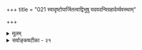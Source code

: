 +++
title = "021 स्वादृष्टोपार्जितत्वाद्विभुषु यदवदन्विग्रहादेर्व्यवस्थाम्"

+++
<details><summary>मूलम्</summary>

स्वादृष्टोपार्जितत्वाद्विभुषु यदवदन्विग्रहादेर्व्यवस्थां तच्चैवं निर्निमित्तं तत इह न कथं सर्वतस्सर्वभोगः ।  
आराध्ये विश्वसाक्षिण्यनुगुणफलदे त्वस्ति राजादिनीतिस्तत्साम्ये भोगसाम्यं न हि भवति यथाकर्म भोगप्रदानात् ॥ २१ ॥
</details>

<details><summary>सर्वाङ्कषटीका - २१</summary>

जीवविभुत्ववादेऽनुपपत्तिं प्रदर्शयति – स्वादृष्टेत्यादिना । **विभुषु** = जीवेषु विभुषु सत्सु **स्वादृष्टोपार्जितत्वात्** = तत्तज्जीवादृष्टसंपादितत्वात् **विग्रहादेः** = शरीरादेः, आदिना इन्द्रियादिग्रहणम्, 

[[201]] 

आराध्ये विश्वसाक्षिण्यनुगुणफलदे त्वस्ति राजादिनीतिः 

तत्साम्ये भोगसाम्यं न हि भवति यथाकर्म भोगप्रदानात् ॥21॥ 

 

**व्यवस्थाम्** = प्रतिनियतताम् अवदन् **यत्** = अवदन्निति यत्, तच्च तदपि एवम् उक्तप्रकारेण आत्मनो विभुत्वेऽपि, अदृष्टस्य शरीरबहिर्देशावच्छेदेन कार्यकारित्वे **निर्निमित्तम्** = युक्तिरहितम्, असमर्थनीयम् । **ततः** =तस्मात्कारणात् **इह** =अस्मिन् लोके **सर्वतः** = सर्वदेशावच्छेदेन **सर्वभोगः** = सर्वेषां सर्वसुखदुःखाद्यनुभवप्रसङ्गः कथम् न भवेत् **?** = भवेदेव ॥ 

अयमाशयः - जीवानां विभुत्वे सर्वेषां जीवानां सर्वत्र वर्तमानत्वेन सर्वशरीरसंबन्धः सर्वेषामवर्जनीयः । एवंसति सर्वशरीरावच्छेदेन जायमानानां सुखदुःखादीनां सर्वैरप्यनुभवप्रसङ्गः - इत्यापादने – तस्यैवं समाधानं वदन्ति । शरीररचनाया मूलं तत्तत्पुण्यपापादिकम् । यस्य जीवस्य पुण्येन पापेन वा यच्छरीरं निष्पन्नम्, तच्छरीरावच्छेदेन जायमानं सुखदुःखादिकं तेनैवानुभूयेत, न त्वन्येन; तच्छरीरस्यान्यकर्मणा अनिष्पन्नत्वादिति । परन्तु, अदृष्टस्य तत्तच्छरीरावच्छेदेनैव कार्यकारित्वे सत्येव इयं व्यवस्था वर्णयितुं शक्या । यदि च पूर्वोक्तरीत्या देशान्तरादावपि अदृष्टं कार्यकारि स्यात्, इतरशरीरावच्छेदेनापि सुखाद्यनुभवजनकं स्यात् । न चेतरशरीरस्य एतदीयादृष्टनिर्मितत्वाभावेन तदवच्छेदेन न सुखाद्यनुभवसंभव इति वाच्यम्; अदृष्टस्याचेतनत्वेन, स्वपरविभागज्ञानाभावेन, वह्न्यादिकं यथा येनोत्पादितमपि तद्धस्तमपि दहति, तथैवाविशेषेण सर्वान् प्रत्यपि कार्यकारित्वमवर्जनीयम् । न चादृष्टस्याचेतनत्वेऽपि कार्यकारणभावस्य सर्वत्र प्रतिनियतत्वं दृश्यते । यथा एतत्पटहेतुभिः तन्तुभिः एतत्पट एव जायेत, न त्वन्यः पटः । एवमत्रापि एतदीयादृष्टकारितं शरीरमेव एतदीयसुखदुःखादिहेतुः स्यादिति वाच्यम्; देशान्तरे शत्रु मित्रादिनिर्माणस्य एतदीयादृष्टजनितत्वाङ्गीकारात्, अन्ततः तच्छत्रुमित्रादिशरीरं प्रति एतदीयादृष्टस्यापि कारणत्वेन, तदवच्छेदेन सुखादीनामनुभवस्य वारयितुमशक्यत्वात् । अतः आत्मनो विभुत्वे भोगसाङ्कर्यप्रसङ्गः । अतः आत्मानः न विभवः ॥ 

ननु श्रीभाष्यकारैरेव शास्त्रयोनित्वाधिकरणे, एकस्य जीवस्य शरीरं न केवलं तदीयादृष्टनिर्मितम्, तदीयभार्यापुत्रादीनामपि तज्जीवनाधीनसुखदुःखादिमत्त्वात्, परस्परमेषां सर्वेषामप्यदृष्टं परस्परसहकारि भवतीत्यभिहितम् । दैवज्ञा अपि भार्याया माङ्गल्ययोगादिकम्, पुत्रस्य कर्मदशादियोगं च परीक्ष्यैव तद्यजमानस्य आयुरादिकं निश्चिन्वन्ति । एवञ्च सिद्धान्तेऽपि अन्यदीयमदृष्टम्, अन्यस्य शरीररचनादौ निमित्तं भवतीत्यङ्गीकारात्, सर्वेषां सर्वभोगप्रसङ्गोऽनिवार्य एवेत्यत्राह - आराध्य इत्यादि । **आराध्ये** = सर्वैरपि कर्मभिः आराध्यमाने **विश्वसाक्षिणि** = जगत्सर्वमपि साक्षाद्द्रष्टरि, **अनुगुणफलदे** = तत्तत्कर्मानुगुणफलदातरि सति, ‘परमात्मनि ' इति विशेष्यमध्याहार्यम् । परमात्मनि उक्तविशेषणविशिष्टे सति इत्यन्वयः । अथवा 'विश्वसाक्षिणि' इति विशेष्यम् । परमात्मनि तादृशे वर्तमाने, राजादिनीति : राज्ञां नीतिः **अस्ति** = प्रत्यक्षदृष्टास्ति । 'आदि' पदेन 'राजा वा राजमात्रो वा' इत्यादिदिशा तत्तुल्याः गृह्यन्ते ॥ 

H 

'अहं हि सर्वयज्ञानां भोक्ता च प्रभुरेव च । न तु मामभिजानन्ति तत्त्वेनातञ्चयवन्ति ते ॥ ' ( गी. 9-24) 

 

[[202]] 

'भोक्तारं यज्ञतपसां सर्वलोकमहेश्वरम् । सुहृदं सर्वभूतानां ज्ञात्वा मां शान्तिमृच्छति ॥' (गी. 5-29) 

इत्यादिना सर्वाण्यपि सत्कर्माणि तत्तद्देवताद्वारा परमात्मप्रीतिकारणानि । तैः प्रीतः परमात्मैव फलमपि ददाति । एवं दुष्कर्माणि परमात्मनो निग्रहकराणि इति च प्रसिद्धम् । 'फलमत उपपत्तेः' (ब्र.सू. 3- 2-36) इति सूत्रकारेणापि न्यायपूर्वकं परमात्मन एव सर्वकर्मफलप्रदत्वं सिद्धान्तितम् । ‘कर्माध्यक्षः सर्वभूताधिवासः साक्षी' (श्वे. 6-11 ) इति श्रुतिरपि । अतः एकस्य शरीरस्य अनेकजीवादृष्टारब्धत्वेऽपि परमात्मन एव सर्वव्यवस्थापकत्वात्, सर्वज्ञत्वाच न काचिदनुपपत्तिः । तन्मते अदृष्टस्य जडत्वात् न तेन व्यवस्थासिद्धिः । न चेश्वरस्यादृष्टाधिष्ठातृत्वाङ्गीकारात्तन्मतेऽपि न दोष इति वाच्यम्; एवं यद्युपपत्तिः, तर्हि मास्तु जीवानां विभुत्वमित्यादिकमनुपदमेवोक्तम् ॥ जीवकृतकर्मणां परमात्मनश्च कस्संबन्धः ? इति शङ्कापरिहाराय 'आराध्ये' इत्युक्तिः । सर्वकर्मसमाराध्यः खलु परमात्मा । अतः जीवकृतैः पुण्यकर्मभिः भगवतः प्रीतिः, पापकर्मभिः कोपश्च भवेदेव । ईश्वरस्य तद्ज्ञानं कथं भवेत् ? इत्यत्र 'विश्वसाक्षिणि' इति । तस्य पक्षपाताभावप्रदर्शनार्थम् – 'अनुगुणफलदे' इति । अस्तीत्यादि । लौकिका राजानोऽपि तत्तत्कार्यानुगुणं निग्रहमनुग्रहं च कर्तुं प्रभवन्ति चेत्, परमात्मविषयेऽतिशङ्कायाः प्रसक्तिरेव नास्तीत्याशयः ॥ 

ननु परमात्मा हि सर्वेषां समानः । 'समोऽहं सर्वभूतेषु न मे द्वेष्योऽस्ति न प्रियः' ( गी. 6-29) इति ह्याह । सः कथं निग्रहानुग्रहौ कुर्यात् ? कथं वा व्यवस्थेत्यत्राह - तत्साम्य इत्यादि । **तस्य** = परमात्मनः **साम्ये** =सर्वसमत्वेऽपि **भोगसाम्यम्** = सुखदुःखरूपस्य भोगस्य जीवकृतकर्मफलभूतस्य साम्यम् न हि **भवति** = नैव भवति । कुतः ? यथाकर्म **भोगप्रदानात्** = तत्तज्जीवकृतकर्मानुगुणमेव कर्मफलभूतस्य भोगस्य प्रदानात्, भोगसाम्यं न भवतीत्यन्वयः । 'समोऽहम्' इत्यादि वदन्नेव भगवान् ‘ये भजन्ति तु मां भक्त्या मयि ते तेषु चाप्यहम् ' ( गी. 6-29) 'तानहं द्विषतः क्रूरान् संसारेषु नराधमान् । क्षिपाम्यजस्रमशुभान् आसुरीष्वेव योनिषु' (गी. 16-19) इत्यप्याह । अतः तत्तत्कर्मानुगुणमेव फलंदानात्, न फलसाङ्कर्यप्रसङ्गः, नापि पक्षपातप्रसङ्गः, राजनीतेरेव जागरूकत्वादिति भावः ॥ 

तु 

ननु भोः ! किमियं दुरवस्था भवदीश्वरस्य ? जीवाः स्वकृतकर्मपराधीनाः । भवदीश्वरस्तु अनन्तजीवकर्माधीनः । साधितमीश्वरस्येश्वरत्वम् ! हे ब्रह्मन् ! 'पृष्टोऽपि न वदेदर्थं गुह्यं सिद्धान्तमेव च' इति वदन्ति धर्मसूक्ष्मज्ञाः । तथाप्यपगच्छतु नास्तिक्यं त इत्यनुकम्पयोच्यते । कर्मणां फलनैयत्यमात्रं हि तद्विज्ञानसिद्धम्, न तु कालदेशादिनैयत्यम् । न ह्यस्मिन् जन्मनि कृतानां कर्मणां फलमेतत्समनन्तरजन्मन्येव भविष्यतीत्युक्तं कुत्रचित्, शक्यं वैतत् ! एकैकस्यापि नेदमेव प्रथमं जन्म । अनन्तकोटिपूर्वपूर्वजन्मसुकृतानां दुष्कृतानाञ्च कर्मणां सञ्चयःखलु प्रतिजीवमनिवार्यो वर्तेतैव । तानि विविधानि विचित्राण्यसंख्यानि कदा कुत्र कीदृशं स्वफलं दास्यन्तीति न हि किञ्चिन्नैयत्वं वक्तुं शक्यम् । अथवा कतिपयकर्मणां कथञ्चित्तथात्वसंभवेऽपि सर्वाणि न तथेति हि वदन्ति मर्मज्ञाः । अत एव किल 'यदेव विद्यया करोति, तदेव श्रद्धयोपनिषदा वीर्यवत्तरं भवति' (छां. 1-1-10) इति कर्माङ्गोद्गीथविद्यायाः तज्जन्मसमनन्तरमेव तत्कर्मफलप्रापणं वीर्यवत्तरत्वमिति तद्रहस्यज्ञा 

92. 

[[203]] 

[ जीवाविभुत्वे प्रमाणम् ] 

देहान्तर्मात्रदृष्टेः पृथगिह विषयिप्राणजीवोत्क्रमोक्तेः 

भूयोवाक्यानुसारादणुरिति वचने तादृशोपाध्यनुक्तेः । 

 

वदन्ति । ब्रह्मविद्यायाः 'उपनिषदा' इति पृथगभिधानात्, 'विद्यये' त्यस्य कर्मविज्ञानमर्थः । एवञ्च कर्मणां देशकालनैयत्याभावात्, तदेतत्परमात्माधीनम् । अनन्तविचित्राद्भुतशक्तिमतो भगवतः केशादीनां लेशोऽप्यत्र न वर्तत इति ‘अक्लिष्टकारिणम्' इत्यादिभिः प्रदर्शयन्ति महर्षयः । अतो निरङ्कुशस्वतन्त्र एव भगवान् वैषम्यनैर्घृण्यपरिहारायैव जीवकर्मापेक्षते, न तु स्वाशक्त्येत्यवगन्तव्यम् ॥ 

किञ्चेदं सर्वमुत्सर्गरूपम्, अभक्तजनविषयम् । भक्तानां विषये तु 'जन्मकर्म च मे दिव्यमेवं यो वेत्ति तत्त्वतः । त्यक्त्वा देहं पुनर्जन्म नैति मामेति सोऽर्जुन ॥' ( गी. 4- 9) 'यो मामजपनादि च वेत्ति लोकमहेश्वरम् । असंमूढस्स मर्त्येषु सर्वपापैः प्रमुच्यते ॥ ' ( 10- 3 ) 'स्वकर्मणा तमभ्यर्च्य सिद्धिं विन्दति मानवः' (18-46) ‘सर्वधर्मान् परित्यज्य मामेकं शरणं व्रजा । अहं त्वा सर्वपापेभ्यो मोक्षयिष्यामि मा शुचः ॥ ' (18- 66 ) ' ततस्तं म्रियमाणं तं काष्ठपाषाणसन्निभम् । अहं स्मरामि मद्भक्तं नयामि परमां गतिम् ॥' (वराहपुराण) इत्यादीन्यपवादरूपाणि प्रमाणानि । 'ये भजन्ति तु मां भक्त्या मयि ते तेषु चाप्यहम्' (9-20) 'ये यथा मां प्रपद्यन्ते तांस्तथैव भजाम्यहम् ' (4-11) इति हि गायति सः । अत एव 'कर्मण्येवाधिकारस्ते मा फलेषु कदाचन' इति कथनमपर्याप्तं मन्यमानः ‘मा कर्मफलहेतुर्भू : ' (2-47 ) इति गायति सः । अतः 'सापेक्षत्वात्' इति कथनं तर्कशरणान् प्रति, न तु भगवच्छरणान् प्रति । सांख्ययोगस्मृत्यनुग्रहतर्कविचारप्रकरणस्थं हि 'सापेक्षत्वात्' इति । स्वपक्षं त्वाह बादरायणः 'फलमत उपपत्तेः' (ब्र.सू. 3-2-37) इति । अत आत्मतत्त्वमजानतां कृतेऽन्यत्समाधानम् । जानतां कृते त्वन्यदेव । अधिकं तत्तत्प्रकरणे ॥ 

ज्ञात्वा ब्रह्मोभयलिङ्गं सर्वाभीष्टफलप्रदम् । प्राणस्य प्राणमित्याद्यं परमानन्दविग्रहम् ॥ भजस्व सततं प्रीत्याऽनन्यभावनया प्रभुम् । संशयं सकलं त्यक्त्वा स्वकक्ष्यायां स्थिरो भव ॥ भाग्यायत्ता भगवति भक्तिरव्यभिचारिणी । पुनः पुनर्न प्रश्नादि कर्तव्यं स्वहिते रतैः ॥ 'सुदुष्करेण शोचेद्यो येन येनेष्टहेतुना । स स तस्याहमेवेति चरमश्लेकसंग्रहः ॥ ' अत्रापि यद्यविश्वासस्तत्राप्याहान्तिमं वचः । ' अज्ञश्चाश्रद्दधानश्च संशयात्मा विनश्यति ॥ तत्तादृशानां पापानां भेषजं सत्समागमः । दुस्सङ्गं दूरतस्त्यक्त्वा सत्सङ्गं कुरुतानिशम् ॥ इतोऽपि यदि जिज्ञासा सेव्यास्सन्तस्सदा त्वया । अत एव श्रुतिः' तत्रं वर्तेथाः' इति दृश्यते ॥ २१ ॥
</details>
